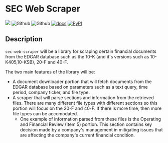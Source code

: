 # SEC Web Scraper

[![](https://shields.io/badge/project-link-green)](https://github.com/deji725/sec-web-scraper)
![Github](https://github.com/deji725/sec-web-scraper/actions/workflows/makefile.yml/badge.svg)
![Github](https://img.shields.io/github/license/deji725/sec-web-scraper)
[![docs](https://img.shields.io/github/actions/workflow/status/deji725/sec-web-scraper/docs.yml?label=docs)](https://deji725.github.io/sec-web-scraper/)
[![PyPI](https://img.shields.io/pypi/v/sec-web-scraper)](https://pypi.org/project/sec-web-scraper/)

## Description

`sec-web-scraper` will be a library for scraping certain financial documents from the EDGAR database such as the 10-K (and it's versions such as 10-K405,10-KSB), 20-F and 40-F.

The two main features of the library will be:

- A document downloader portion that will fetch documents from the EDGAR database based on parameters such as a text query, time period, company ticker, and file type.
- A scraper that will parse sections and information from the retrieved files. There are many different file types with different sections so this portion will focus on the 20-F and 40-F. If there is more time, then more file types can be accomodated.
  - One example of information parsed from these files is the Operating and Financial Review (Item 5) portion. This section contains key decision made by a company's management in mitigating issues that are affecting the company's current financial condition.
